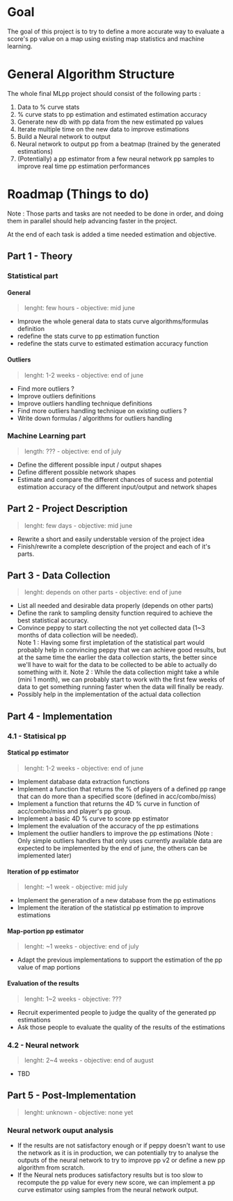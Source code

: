 # Goal
The goal of this project is to try to define a more accurate way to evaluate a score's pp value on a map using existing map statistics and machine learning.


# General Algorithm Structure
The whole final MLpp project should consist of the following parts :
1. Data to % curve stats
2. % curve stats to pp estimation and estimated estimation accuracy
3. Generate new db with pp data from the new estimated pp values
4. Iterate multiple time on the new data to improve estimations
5. Build a Neural network to output
6. Neural network to output pp from a beatmap (trained by the generated estimations)
7. (Potentially) a pp estimator from a few neural network pp samples to improve real time pp estimation performances


# Roadmap (Things to do)
Note : Those parts and tasks are not needed to be done in order, and doing them in parallel should help advancing faster in the project.

At the end of each task is added a time needed estimation and objective.

## Part 1 - Theory

### Statistical part
#### General
> lenght: few hours - objective: mid june
- Improve the whole general data to stats curve algorithms/formulas definition
- redefine the stats curve to pp estimation function
- redefine the stats curve to estimated estimation accuracy function

#### Outliers
> lenght: 1-2 weeks - objective: end of june
- Find more outliers ?
- Improve outliers definitions
- Improve outliers handling technique definitions
- Find more outliers handling technique on existing outliers ?
- Write down formulas / algorithms for outliers handling

### Machine Learning part
> length: ??? - objective: end of july
- Define the different possible input / output shapes
- Define different possible network shapes
- Estimate and compare the different chances of sucess and potential estimation accuracy of the different input/output and network shapes


## Part 2 - Project Description
> lenght: few days - objective: mid june
- Rewrite a short and easily understable version of the project idea
- Finish/rewrite a complete description of the project and each of it's parts.


## Part 3 - Data Collection
> lenght: depends on other parts - objective: end of june
- List all needed and desirable data properly (depends on other parts)
- Define the rank to sampling density function required to achieve the best statistical accuracy.
- Convince peppy to start collecting the not yet collected data (1~3 months of data collection will be needed).  
Note 1 : Having some first impletation of the statistical part would probably help in convincing peppy that we can achieve good results, but at the same time the earlier the data collection starts, the better since we'll have to wait for the data to be collected to be able to actually do something with it.
Note 2 : While the data collection might take a while (mini 1 month), we can probably start to work with the first few weeks of data to get something running faster when the data will finally be ready.
- Possibly help in the implementation of the actual data collection


## Part 4 - Implementation
### 4.1 - Statisical pp
#### Statical pp estimator
> lenght: 1-2 weeks - objective: end of june
- Implement database data extraction functions
- Implement a function that returns the % of players of a defined pp range that can do more than a specified score (defined in acc/combo/miss)
- Implement a function that returns the 4D % curve in function of acc/combo/miss and player's pp group.
- Implement a basic 4D % curve to score pp estimator
- Implement the evaluation of the accuracy of the pp estimations
- Implement the outlier handlers to improve the pp estimations (Note : Only simple outliers handlers that only uses currently available data are expected to be implemented by the end of june, the others can be implemented later)
#### Iteration of pp estimator
> lenght: ~1 week - objective: mid july
- Implement the generation of a new database from the pp estimations
- Implement the iteration of the statistical pp estimation to improve estimations
#### Map-portion pp estimator
> lenght: ~1 weeks - objective: end of july
- Adapt the previous implementations to support the estimation of the pp value of map portions
#### Evaluation of the results
> lenght: 1~2 weeks - objective: ???
- Recruit experimented people to judge the quality of the generated pp estimations
- Ask those people to evaluate the quality of the results of the estimations


### 4.2 - Neural network
> lenght: 2~4 weeks - objective: end of august
- TBD


## Part 5 - Post-Implementation
> lenght: unknown - objective: none yet
### Neural network ouput analysis
- If the results are not satisfactory enough or if peppy doesn't want to use the network as it is in production, we can potentially try to analyse the outputs of the neural network to try to improve pp v2 or define a new pp algorithm from scratch.
- If the Neural nets produces satisfactory results but is too slow to recompute the pp value for every new score, we can implement a pp curve estimator using samples from the neural network output.
